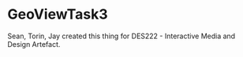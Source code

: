 # GeoViewTask3
Sean, Torin, Jay created this thing for DES222 - Interactive Media and Design Artefact.
